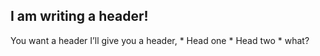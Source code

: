 ## I am writing a header!

You want a header I’ll give you a header,
	* Head one
	* Head two
	* what?